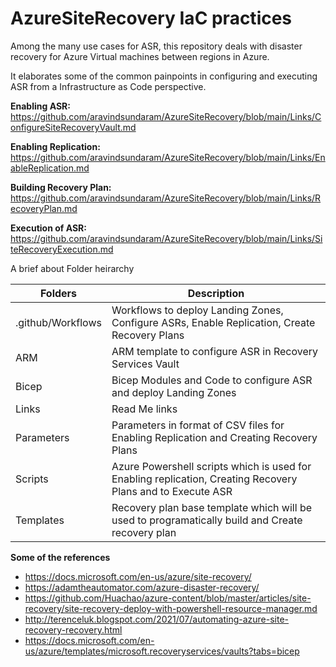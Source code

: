 # AzureSiteRecovery IaC practices

Among the many use cases for ASR, this repository deals with disaster recovery for Azure Virtual machines between regions in Azure. 

It elaborates some of the common painpoints in configuring and executing ASR from a Infrastructure as Code perspective. 

**Enabling ASR:** https://github.com/aravindsundaram/AzureSiteRecovery/blob/main/Links/ConfigureSiteRecoveryVault.md

**Enabling Replication:** https://github.com/aravindsundaram/AzureSiteRecovery/blob/main/Links/EnableReplication.md

**Building Recovery Plan:** https://github.com/aravindsundaram/AzureSiteRecovery/blob/main/Links/RecoveryPlan.md

**Execution of ASR:** https://github.com/aravindsundaram/AzureSiteRecovery/blob/main/Links/SiteRecoveryExecution.md

A brief about Folder heirarchy

| Folders | Description |
| --- | ----------- |
| .github/Workflows | Workflows to deploy Landing Zones, Configure ASRs, Enable Replication, Create Recovery Plans |
| ARM | ARM template to configure ASR in Recovery Services Vault  |
| Bicep | Bicep Modules and Code to configure ASR and deploy Landing Zones  |
| Links | Read Me links 
| Parameters | Parameters in format of CSV files for Enabling Replication and Creating Recovery Plans  |
| Scripts | Azure Powershell scripts which is used for Enabling replication, Creating Recovery Plans and to Execute ASR |
| Templates | Recovery plan base template which will be used to programatically build and Create recovery plan 

**Some of the references**
- https://docs.microsoft.com/en-us/azure/site-recovery/
- https://adamtheautomator.com/azure-disaster-recovery/
- https://github.com/Huachao/azure-content/blob/master/articles/site-recovery/site-recovery-deploy-with-powershell-resource-manager.md
- http://terenceluk.blogspot.com/2021/07/automating-azure-site-recovery-recovery.html
- https://docs.microsoft.com/en-us/azure/templates/microsoft.recoveryservices/vaults?tabs=bicep

